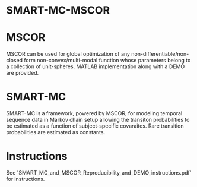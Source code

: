 # SMART-MC-MSCOR

# MSCOR
MSCOR can be used for global optimization of any non-differentiable/non-closed form non-convex/multi-modal function whose parameters belong to a collection of unit-spheres. MATLAB implementation along with a DEMO are provided.

# SMART-MC
SMART-MC is a framework, powered by MSCOR, for modeling temporal sequence data in Markov chain setup allowing the transiton probabilities to be estimated as a function of subject-specific covaraites. Rare transition probabilities are estimated as constants.

# Instructions
See 'SMART_MC_and_MSCOR_Reproducibility_and_DEMO_instructions.pdf' for instructions.

